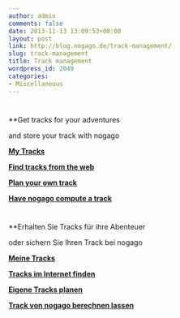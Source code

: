 ```yaml
---
author: admin
comments: false
date: 2013-11-13 13:09:53+00:00
layout: post
link: http://blog.nogago.de/track-management/
slug: track-management
title: Track management
wordpress_id: 2049
categories:
- Miscellaneous
---
```





# 


**Get tracks for your adventures

and store your track with nogago






[
**My Tracks**
](http://www.nogago.com/tracks/list)

[
**Find tracks from the web**
](http://www.nogago.com/tracks/search)

[
**Plan your own track**
](http://www.nogago.com/tracks/design)

[
**Have nogago compute a track**
](http://www.nogago.com/tracks/plan)


# 


**Erhalten Sie Tracks für ihre Abenteuer

oder sichern Sie Ihren Track bei nogago





[
**Meine Tracks**
](http://www.nogago.com/tracks/list)

[
**Tracks im Internet finden**
](http://www.nogago.com/tracks/search)

[
**Eigene Tracks planen**
](http://www.nogago.com/tracks/design)

[
**Track von nogago berechnen lassen**
](http://www.nogago.com/tracks/plan)
